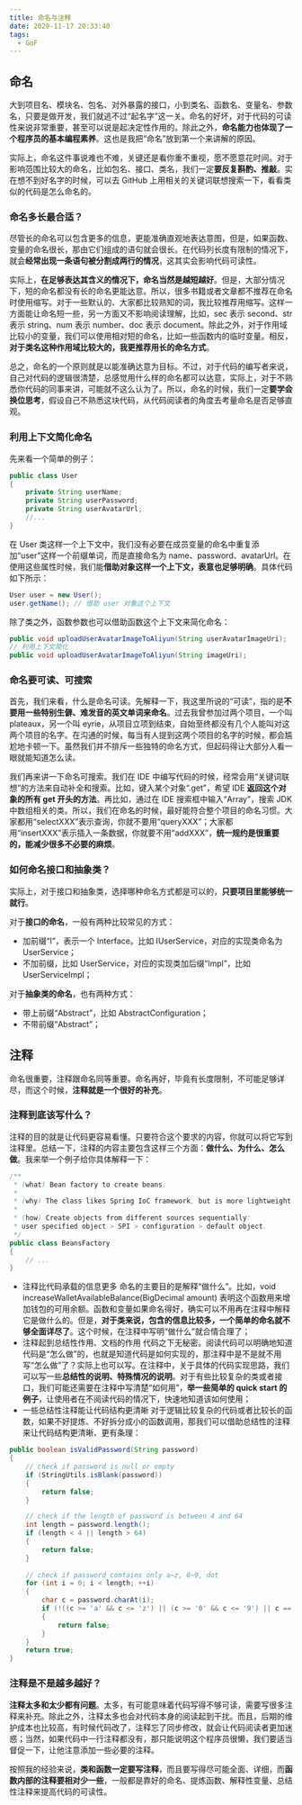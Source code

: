 ```yaml
---
title: 命名与注释
date: 2020-11-17 20:33:40
tags:
  - GoF
---
```

## 命名
大到项目名、模块名、包名、对外暴露的接口，小到类名、函数名、变量名、参数名，只要是做开发，我们就逃不过“起名字”这一关。命名的好坏，对于代码的可读性来说非常重要，甚至可以说是起决定性作用的。除此之外，**命名能力也体现了一个程序员的基本编程素养**。这也是我把“命名”放到第一个来讲解的原因。

实际上，命名这件事说难也不难，关键还是看你重不重视，愿不愿意花时间。对于影响范围比较大的命名，比如包名、接口、类名，我们一定**要反复斟酌、推敲**。实在想不到好名字的时候，可以去 GitHub 上用相关的关键词联想搜索一下，看看类似的代码是怎么命名的。

### 命名多长最合适？
尽管长的命名可以包含更多的信息，更能准确直观地表达意图，但是，如果函数、变量的命名很长，那由它们组成的语句就会很长。在代码列长度有限制的情况下，就会**经常出现一条语句被分割成两行的情况**，这其实会影响代码可读性。

实际上，**在足够表达其含义的情况下，命名当然是越短越好**。但是，大部分情况下，短的命名都没有长的命名更能达意。所以，很多书籍或者文章都不推荐在命名时使用缩写。对于一些默认的、大家都比较熟知的词，我比较推荐用缩写。这样一方面能让命名短一些，另一方面又不影响阅读理解，比如，sec 表示 second、str 表示 string、num 表示 number、doc 表示 document。除此之外，对于作用域比较小的变量，我们可以使用相对短的命名，比如一些函数内的临时变量。相反，**对于类名这种作用域比较大的，我更推荐用长的命名方式**。

总之，命名的一个原则就是以能准确达意为目标。不过，对于代码的编写者来说，自己对代码的逻辑很清楚，总感觉用什么样的命名都可以达意，实际上，对于不熟悉你代码的同事来讲，可能就不这么认为了。所以，命名的时候，我们一定**要学会换位思考**，假设自己不熟悉这块代码，从代码阅读者的角度去考量命名是否足够直观。
<!--more-->

### 利用上下文简化命名
先来看一个简单的例子：
```java
public class User 
{
    private String userName;
    private String userPassword;
    private String userAvatarUrl;
    //...
}
```

在 User 类这样一个上下文中，我们没有必要在成员变量的命名中重复添加“user”这样一个前缀单词，而是直接命名为 name、password、avatarUrl。在使用这些属性时候，我们能**借助对象这样一个上下文，表意也足够明确**。具体代码如下所示：
```java
User user = new User();
user.getName(); // 借助 user 对象这个上下文
```

除了类之外，函数参数也可以借助函数这个上下文来简化命名：
```java
public void uploadUserAvatarImageToAliyun(String userAvatarImageUri);
// 利用上下文简化
public void uploadUserAvatarImageToAliyun(String imageUri);
```

### 命名要可读、可搜索
首先，我们来看，什么是命名可读。先解释一下，我这里所说的“可读”，指的是**不要用一些特别生僻、难发音的英文单词来命名**。过去我曾参加过两个项目，一个叫 plateaux，另一个叫 eyrie，从项目立项到结束，自始至终都没有几个人能叫对这两个项目的名字。在沟通的时候，每当有人提到这两个项目的名字的时候，都会尴尬地卡顿一下。虽然我们并不排斥一些独特的命名方式，但起码得让大部分人看一眼就能知道怎么读。

我们再来讲一下命名可搜索。我们在 IDE 中编写代码的时候，经常会用“关键词联想”的方法来自动补全和搜索。比如，键入某个对象“.get”，希望 IDE **返回这个对象的所有 get 开头的方法**。再比如，通过在 IDE 搜索框中输入“Array”，搜索 JDK 中数组相关的类。所以，我们在命名的时候，最好能符合整个项目的命名习惯。大家都用“selectXXX”表示查询，你就不要用“queryXXX”；大家都用“insertXXX”表示插入一条数据，你就要不用“addXXX”，**统一规约是很重要的，能减少很多不必要的麻烦**。

### 如何命名接口和抽象类？
实际上，对于接口和抽象类，选择哪种命名方式都是可以的，**只要项目里能够统一就行**。

对于**接口的命名**，一般有两种比较常见的方式：
- 加前缀“I”，表示一个 Interface。比如 IUserService，对应的实现类命名为 UserService；
- 不加前缀，比如 UserService，对应的实现类加后缀“Impl”，比如 UserServiceImpl；

对于**抽象类的命名**，也有两种方式：
- 带上前缀“Abstract”，比如 AbstractConfiguration；
- 不带前缀“Abstract”；

## 注释
命名很重要，注释跟命名同等重要。命名再好，毕竟有长度限制，不可能足够详尽，而这个时候，**注释就是一个很好的补充**。

### 注释到底该写什么？
注释的目的就是让代码更容易看懂。只要符合这个要求的内容，你就可以将它写到注释里。总结一下，注释的内容主要包含这样三个方面：**做什么、为什么、怎么做**。我来举一个例子给你具体解释一下：
```java
/**
 * (what) Bean factory to create beans. 
 * 
 * (why) The class likes Spring IoC framework, but is more lightweight. 
 *
 * (how) Create objects from different sources sequentially:
 * user specified object > SPI > configuration > default object.
 */
public class BeansFactory 
{
    // ...
}
```

- 注释比代码承载的信息更多
命名的主要目的是解释“做什么”。比如，void increaseWalletAvailableBalance(BigDecimal amount) 表明这个函数用来增加钱包的可用余额。函数和变量如果命名得好，确实可以不用再在注释中解释它是做什么的。但是，**对于类来说，包含的信息比较多，一个简单的命名就不够全面详尽了**。这个时候，在注释中写明“做什么”就合情合理了；
- 注释起到总结性作用、文档的作用
代码之下无秘密。阅读代码可以明确地知道代码是“怎么做”的，也就是知道代码是如何实现的，那注释中是不是就不用写“怎么做”了？实际上也可以写。在注释中，关于具体的代码实现思路，我们可以写一些**总结性的说明、特殊情况的说明**。对于有些比较复杂的类或者接口，我们可能还需要在注释中写清楚“如何用”，**举一些简单的 quick start 的例子**，让使用者在不阅读代码的情况下，快速地知道该如何使用；
- 一些总结性注释能让代码结构更清晰
对于逻辑比较复杂的代码或者比较长的函数，如果不好提炼、不好拆分成小的函数调用，那我们可以借助总结性的注释来让代码结构更清晰、更有条理：
```java
public boolean isValidPassword(String password) 
{
    // check if password is null or empty
    if (StringUtils.isBlank(password)) 
    {
        return false;
    }

    // check if the length of password is between 4 and 64
    int length = password.length();
    if (length < 4 || length > 64) 
    {
        return false;
    }
        
    // check if password contains only a~z, 0~9, dot
    for (int i = 0; i < length; ++i) 
    {
        char c = password.charAt(i);
        if (!((c >= 'a' && c <= 'z') || (c >= '0' && c <= '9') || c == '.')) 
        {
            return false;
        }
    }
    return true;
}
```

### 注释是不是越多越好？
**注释太多和太少都有问题**。太多，有可能意味着代码写得不够可读，需要写很多注释来补充。除此之外，注释太多也会对代码本身的阅读起到干扰。而且，后期的维护成本也比较高，有时候代码改了，注释忘了同步修改，就会让代码阅读者更加迷惑；当然，如果代码中一行注释都没有，那只能说明这个程序员很懒，我们要适当督促一下，让他注意添加一些必要的注释。

按照我的经验来说，**类和函数一定要写注释**，而且要写得尽可能全面、详细，而**函数内部的注释要相对少一些**，一般都是靠好的命名、提炼函数、解释性变量、总结性注释来提高代码的可读性。
